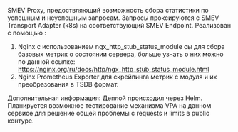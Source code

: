 SMEV Proxy, предоствляющий возможность сбора статистики по успешным и неуспешным запросам. 
Запросы проксируются с SMEV Transport Adapter (k8s) на соответствующий SMEV Endpoint.
Реализован с помощью :
1) Nginx c использованием ngx_http_stub_status_module сы для сбора базовых метрик о состоянии сервера,
   больше узнать о них можно по данной ссылке: 
https://nginx.org/ru/docs/http/ngx_http_stub_status_module.html
2) Nginx Prometheus Exporter для скрейпинга метрик c модуля и их преобразования в TSDB формат.

Дополнительная информация:
Деплой происходил через Helm. 
Планируется возможное тестирование механизма VPA на данном сервисе для решение общей проблемы с requests и limits
в public контуре.
